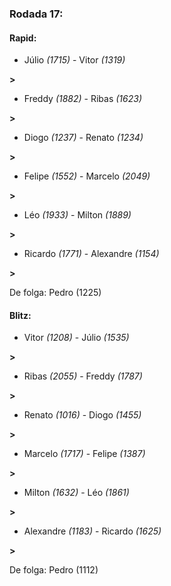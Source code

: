### Rodada 17:

#### Rapid:

* Júlio *(1715)*     -     Vitor *(1319)*

 **>** 
* Freddy *(1882)*     -     Ribas *(1623)*

 **>** 
* Diogo *(1237)*     -     Renato *(1234)*

 **>** 
* Felipe *(1552)*     -     Marcelo *(2049)*

 **>** 
* Léo *(1933)*     -     Milton *(1889)*

 **>** 
* Ricardo *(1771)*     -     Alexandre *(1154)*

 **>** 

De folga: Pedro (1225)

#### Blitz:

* Vitor *(1208)*     -     Júlio *(1535)*

 **>** 
* Ribas *(2055)*     -     Freddy *(1787)*

 **>** 
* Renato *(1016)*     -     Diogo *(1455)*

 **>** 
* Marcelo *(1717)*     -     Felipe *(1387)*

 **>** 
* Milton *(1632)*     -     Léo *(1861)*

 **>** 
* Alexandre *(1183)*     -     Ricardo *(1625)*

 **>** 

De folga: Pedro (1112)


